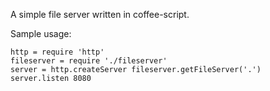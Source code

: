 A simple file server written in coffee-script.

Sample usage:

    http = require 'http'
    fileserver = require './fileserver'
    server = http.createServer fileserver.getFileServer('.')
    server.listen 8080


